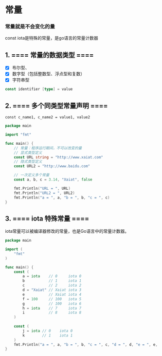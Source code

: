 # 常量
### 常量就是不会变化的量
const
iota是特殊的常量，是go语言的常量计数器

## 1. ==== 常量的数据类型 ====
- [x] 布尔型、  
- [x] 数字型（包括整数型、浮点型和复数）  
- [x] 字符串型
```go
const identifier [type] = value
```

## 2. ==== 多个同类型常量声明 ====
```
const c_name1, c_name2 = value1, value2
```

```go
package main

import "fmt"

func main() {
	// 常量：程序运行期间，不可以改变的量
	// 显式类型定义
	const URL string = "http://www.xaiat.com"
	// 隐式类型定义
	const URL2 = "http://www.baidu.com"

	// 一次定义多个常量
	const a, b, c = 3.14, "Xaiat", false

	fmt.Println("URL = ", URL)
	fmt.Println("URL2 = ", URL2)
	fmt.Println("a = ", a, "b = ", b, "c = ", c)
}
```

## 3. ==== iota 特殊常量 ====
iota常量可以被编译器修改的常量，也是Go语言中的常量计数器。  
```go
package main

import (
	"fmt"
)

func main() {
	const (
		a = iota    // 0	 iota 0
		b           // 1	 iota 1
		c           // 2	 iota 2
		d = "Xaiat" // Xaiat iota 3
		e           // Xaiat iota 4
		f = 100     // 100	 iota 5
		g           // 100	 iota 6
		h = iota    // 7	 iota 7
		i           // 8	 iota 8
	)
	
	const (
		j = iota // 0	 iota 0
		k        // 1	 iota 1
	)
	fmt.Println("a = ", a, "b = ", b, "c = ", c, "d = ", d, "e = ", e, "f = ", f, "g = ", g, "h = ", h, "i = ", i, "j = ", j, "k = ", k)
}
```










